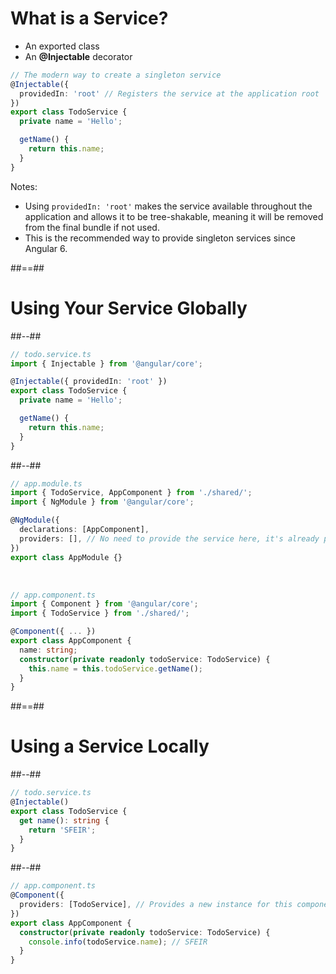 <!-- .slide: class="with-code inconsolata" -->

# What is a Service?
- An exported class
- An <b>@Injectable</b> decorator

```typescript
// The modern way to create a singleton service
@Injectable({
  providedIn: 'root' // Registers the service at the application root
})
export class TodoService {
  private name = 'Hello';

  getName() {
    return this.name;
  }
}
```

<!-- .element: class="big-code" -->

Notes:

- Using `providedIn: 'root'` makes the service available throughout the application and allows it to be tree-shakable, meaning it will be removed from the final bundle if not used.
- This is the recommended way to provide singleton services since Angular 6.

##==##

<!-- .slide: class="two-column-layout" -->

# Using Your Service Globally

##--##

```typescript
// todo.service.ts
import { Injectable } from '@angular/core';

@Injectable({ providedIn: 'root' })
export class TodoService {
  private name = 'Hello';

  getName() {
    return this.name;
  }
}
```

<!-- .element: class="medium-code" -->


##--##

```typescript
// app.module.ts
import { TodoService, AppComponent } from './shared/';
import { NgModule } from '@angular/core';

@NgModule({
  declarations: [AppComponent],
  providers: [], // No need to provide the service here, it's already provided in the root
})
export class AppModule {}
```

<!-- .element: class="medium-code" -->


<br>

```typescript
// app.component.ts
import { Component } from '@angular/core';
import { TodoService } from './shared/';

@Component({ ... })
export class AppComponent {
  name: string;
  constructor(private readonly todoService: TodoService) {
    this.name = this.todoService.getName();
  }
}
```

<!-- .element: class="medium-code" -->


##==##

<!-- .slide: class="two-column-layout" -->

# Using a Service Locally

##--##

<!-- .slide: class="with-code inconsolata" -->

```typescript
// todo.service.ts
@Injectable()
export class TodoService {
  get name(): string {
    return 'SFEIR';
  }
}
```

<!-- .element: class="big-code" -->

##--##

<!-- .slide: class="with-code inconsolata" -->

```typescript
// app.component.ts
@Component({
  providers: [TodoService], // Provides a new instance for this component and its children
})
export class AppComponent {
  constructor(private readonly todoService: TodoService) {
    console.info(todoService.name); // SFEIR
  }
}
```

<!-- .element: class="big-code" -->